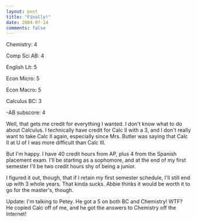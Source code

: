 ```yaml
---
layout: post
title: "Finally!"
date: 2004-07-14
comments: false
---
```

Chemistry: 4




Comp Sci AB: 4




English Lit: 5




Econ Micro: 5




Econ Macro: 5




Calculus BC: 3




-AB subscore: 4




Well, that gets me credit for everything I wanted. I don't know what to do
about Calculus. I technically have credit for Calc II with a 3, and I don't
really want to take Calc II again, especially since Mrs. Butler was saying
that Calc II at U of I was more difficult than Calc III.




But I'm happy. I have 40 credit hours from AP, plus 4 from the Spanish
placement exam. I'll be starting as a sophomore, and at the end of my first
semester I'll be two credit hours shy of being a junior.




I figured it out, though, that if I retain my first semester schedule, I'll
still end up with 3 whole years. That kinda sucks. Abbie thinks it would be
worth it to go for the master's, though.




Update: I'm talking to Petey. He got a 5 on both BC and Chemistry! WTF? He
copied Calc off of me, and he got the answers to Chemistry off the Internet!
